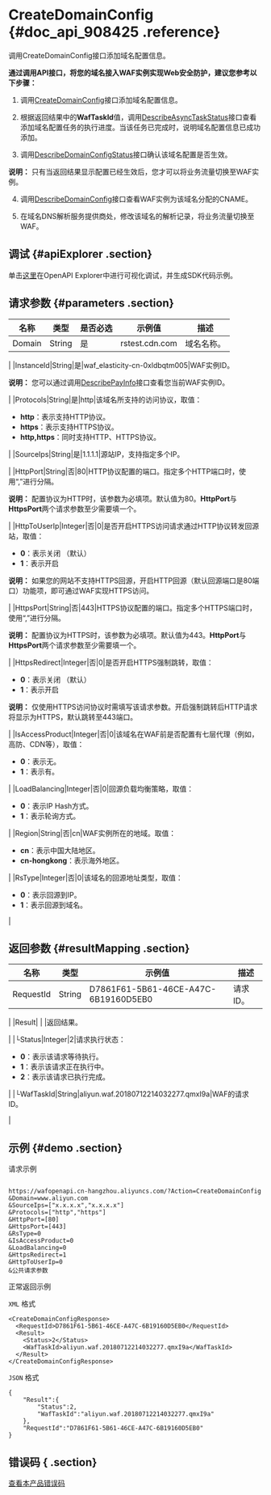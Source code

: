 # CreateDomainConfig {#doc_api_908425 .reference}

调用CreateDomainConfig接口添加域名配置信息。

**通过调用API接口，将您的域名接入WAF实例实现Web安全防护，建议您参考以下步骤：**

1. 调用[CreateDomainConfig](~~86412~~)接口添加域名配置信息。

2. 根据返回结果中的**WafTaskId**值，调用[DescribeAsyncTaskStatus](~~86725~~)接口查看添加域名配置任务的执行进度。当该任务已完成时，说明域名配置信息已成功添加。

3. 调用[DescribeDomainConfigStatus](~~86404~~)接口确认该域名配置是否生效。

**说明：** 只有当返回结果显示配置已经生效后，您才可以将业务流量切换至WAF实例。

4. 调用[DescribeDomainConfig](~~86389~~)接口查看WAF实例为该域名分配的CNAME。

5. 在域名DNS解析服务提供商处，修改该域名的解析记录，将业务流量切换至WAF。

## 调试 {#apiExplorer .section}

单击[这里](https://api.aliyun.com/#product=waf-openapi&api=CreateDomainConfig)在OpenAPI Explorer中进行可视化调试，并生成SDK代码示例。

## 请求参数 {#parameters .section}

|名称|类型|是否必选|示例值|描述|
|--|--|----|---|--|
|Domain|String|是|rstest.cdn.com|域名名称。

 |
|InstanceId|String|是|waf\_elasticity-cn-0xldbqtm005|WAF实例ID。

 **说明：** 您可以通过调用[DescribePayInfo](~~86651~~)接口查看您当前WAF实例ID。

 |
|Protocols|String|是|http|该域名所支持的访问协议，取值：

 -   **http**：表示支持HTTP协议。
-   **https**：表示支持HTTPS协议。
-   **http,https**：同时支持HTTP、HTTPS协议。

 |
|SourceIps|String|是|1.1.1.1|源站IP，支持指定多个IP。

 |
|HttpPort|String|否|80|HTTP协议配置的端口。指定多个HTTP端口时，使用“,”进行分隔。

 **说明：** 配置协议为HTTP时，该参数为必填项。默认值为80。**HttpPort**与**HttpsPort**两个请求参数至少需要填一个。

 |
|HttpToUserIp|Integer|否|0|是否开启HTTPS访问请求通过HTTP协议转发回源站，取值：

 -   **0**：表示关闭 （默认）
-   **1**：表示开启

 **说明：** 如果您的网站不支持HTTPS回源，开启HTTP回源（默认回源端口是80端口）功能项，即可通过WAF实现HTTPS访问。

 |
|HttpsPort|String|否|443|HTTPS协议配置的端口。指定多个HTTPS端口时，使用“,”进行分隔。

 **说明：** 配置协议为HTTPS时，该参数为必填项。默认值为443。**HttpPort**与**HttpsPort**两个请求参数至少需要填一个。

 |
|HttpsRedirect|Integer|否|0|是否开启HTTPS强制跳转，取值：

 -   **0**：表示关闭 （默认）
-   **1**：表示开启

 **说明：** 仅使用HTTPS访问协议时需填写该请求参数。开启强制跳转后HTTP请求将显示为HTTPS，默认跳转至443端口。

 |
|IsAccessProduct|Integer|否|0|该域名在WAF前是否配置有七层代理（例如，高防、CDN等），取值：

 -   **0**：表示无。
-   **1**：表示有。

 |
|LoadBalancing|Integer|否|0|回源负载均衡策略，取值：

 -   **0**：表示IP Hash方式。
-   **1**：表示轮询方式。

 |
|Region|String|否|cn|WAF实例所在的地域。取值：

 -   **cn**：表示中国大陆地区。
-   **cn-hongkong**：表示海外地区。

 |
|RsType|Integer|否|0|该域名的回源地址类型，取值：

 -   **0**：表示回源到IP。
-   **1**：表示回源到域名。

 |

## 返回参数 {#resultMapping .section}

|名称|类型|示例值|描述|
|--|--|---|--|
|RequestId|String|D7861F61-5B61-46CE-A47C-6B19160D5EB0|请求ID。

 |
|Result| | |返回结果。

 |
|└Status|Integer|2|请求执行状态：

 -   **0**：表示该请求等待执行。
-   **1**：表示该请求正在执行中。
-   **2**：表示该请求已执行完成。

 |
|└WafTaskId|String|aliyun.waf.20180712214032277.qmxI9a|WAF的请求ID。

 |

## 示例 {#demo .section}

请求示例

``` {#request_demo}

https://wafopenapi.cn-hangzhou.aliyuncs.com/?Action=CreateDomainConfig
&Domain=www.aliyun.com
&SourceIps=["x.x.x.x","x.x.x.x"]
&Protocols=["http","https"]
&HttpPort=[80]
&HttpsPort=[443]
&RsType=0
&IsAccessProduct=0
&LoadBalancing=0
&HttpsRedirect=1
&HttpToUserIp=0
&公共请求参数

```

正常返回示例

`XML` 格式

``` {#xml_return_success_demo}
<CreateDomainConfigResponse>
  <RequestId>D7861F61-5B61-46CE-A47C-6B19160D5EB0</RequestId>
  <Result>
    <Status>2</Status>
    <WafTaskId>aliyun.waf.20180712214032277.qmxI9a</WafTaskId>
  </Result>
</CreateDomainConfigResponse>

```

`JSON` 格式

``` {#json_return_success_demo}
{
	"Result":{
		"Status":2,
		"WafTaskId":"aliyun.waf.20180712214032277.qmxI9a"
	},
	"RequestId":"D7861F61-5B61-46CE-A47C-6B19160D5EB0"
}
```

## 错误码 { .section}

[查看本产品错误码](https://error-center.aliyun.com/status/product/waf-openapi)

